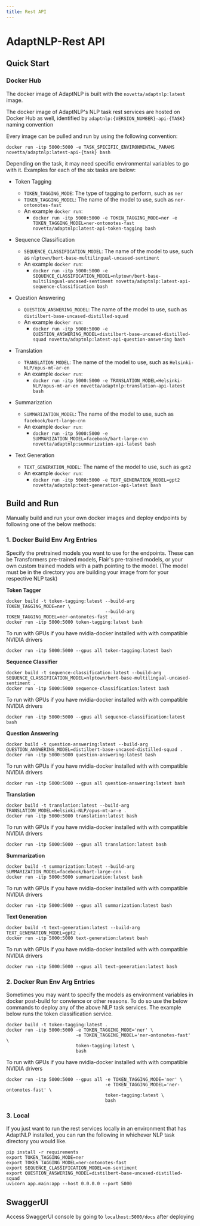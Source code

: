 ```yaml
---
title: Rest API
---
```


# AdaptNLP-Rest API

## Quick Start

### Docker Hub
The docker image of AdaptNLP is built with the `novetta/adaptnlp:latest` image.

The docker image of AdaptNLP's NLP task rest services are hosted on Docker Hub as well, identified by `adaptnlp:{VERSION_NUMBER}-api-{TASK}` naming convention

Every image can be pulled and run by using the following convention:

`docker run -itp 5000:5000 -e TASK_SPECIFIC_ENVIRONMENTAL_PARAMS novetta/adaptnlp:latest-api-{task} bash`

Depending on the task, it may need specific environmental variables to go with it. Examples for each of the six tasks are below:

- Token Tagging
  - `TOKEN_TAGGING_MODE`: The type of tagging to perform, such as `ner`
  - `TOKEN_TAGGING_MODEL`: The name of the model to use, such as `ner-ontonotes-fast`
  - An example `docker run`:
    - `docker run -itp 5000:5000 -e TOKEN_TAGGING_MODE=ner -e TOKEN_TAGGING_MODEL=ner-ontonotes-fast novetta/adaptnlp:latest-api-token-tagging bash`

- Sequence Classification
  - `SEQUENCE_CLASSIFICATION_MODEL`: The name of the model to use, such as `nlptown/bert-base-multilingual-uncased-sentiment`
  - An example `docker run`:
    - `docker run -itp 5000:5000 -e SEQUENCE_CLASSIFICATION_MODEL=nlptown/bert-base-multilingual-uncased-sentiment novetta/adaptnlp:latest-api-sequence-classification bash`

- Question Answering
  - `QUESTION_ANSWERING_MODEL`: The name of the model to use, such as `distilbert-base-uncased-distilled-squad`
  - An example `docker run`:
      - `docker run -itp 5000:5000 -e QUESTION_ANSWERING_MODEL=distilbert-base-uncased-distilled-squad novetta/adaptnlp:latest-api-question-answering bash`
      
- Translation 
  - `TRANSLATION_MODEL`: The name of the model to use, such as `Helsinki-NLP/opus-mt-ar-en`
  - An example `docker run`:
    - `docker run -itp 5000:5000 -e TRANSLATION_MODEL=Helsinki-NLP/opus-mt-ar-en novetta/adaptnlp:translation-api-latest bash`
- Summarization 
  - `SUMMARIZATION_MODEL`: The name of the model to use, such as `facebook/bart-large-cnn`
  - An example `docker run`: 
      - `docker run -itp 5000:5000 -e SUMMARIZATION_MODEL=facebook/bart-large-cnn novetta/adaptnlp:summarization-api-latest bash`
- Text Generation 
  - `TEXT_GENERATION_MODEL`: The name of the model to use, such as `gpt2`
  - An example `docker run`:
      - `docker run -itp 5000:5000 -e TEXT_GENERATION_MODEL=gpt2 novetta/adaptnlp:text-generation-api-latest bash`


## Build and Run
Manually build and run your own docker images and deploy endpoints by following one of the below methods:

### 1. Docker Build Env Arg Entries
Specify the pretrained models you want to use for the endpoints.  These can be Transformers pre-trained models, Flair's pre-trained models,
or your own custom trained models with a path pointing to the model.  (The model must be in the directory you are building your image from for your
respective NLP task)

**Token Tagger**
```
docker build -t token-tagging:latest --build-arg TOKEN_TAGGING_MODE=ner \
                                     --build-arg TOKEN_TAGGING_MODEL=ner-ontonotes-fast .
docker run -itp 5000:5000 token-tagging:latest bash
```
To run with GPUs if you have nvidia-docker installed with with compatible NVIDIA drivers
```
docker run -itp 5000:5000 --gpus all token-tagging:latest bash
```

**Sequence Classifier**
```
docker build -t sequence-classification:latest --build-arg SEQUENCE_CLASSIFICATION_MODEL=nlptown/bert-base-multilingual-uncased-sentiment .
docker run -itp 5000:5000 sequence-classification:latest bash
```
To run with GPUs if you have nvidia-docker installed with with compatible NVIDIA drivers
```
docker run -itp 5000:5000 --gpus all sequence-classification:latest bash
```

**Question Answering**
```
docker build -t question-answering:latest --build-arg QUESTION_ANSWERING_MODEL=distilbert-base-uncased-distilled-squad .
docker run -itp 5000:5000 question-answering:latest bash
```
To run with GPUs if you have nvidia-docker installed with with compatible NVIDIA drivers
```
docker run -itp 5000:5000 --gpus all question-answering:latest bash
```

**Translation**
```
docker build -t translation:latest --build-arg TRANSLATION_MODEL=Helsinki-NLP/opus-mt-ar-e .
docker run -itp 5000:5000 translation:latest bash
```
To run with GPUs if you have nvidia-docker installed with with compatible NVIDIA drivers
```
docker run -itp 5000:5000 --gpus all translation:latest bash
```

**Summarization**
```
docker build -t summarization:latest --build-arg SUMMARIZATION_MODEL=facebook/bart-large-cnn .
docker run -itp 5000:5000 summarization:latest bash
```
To run with GPUs if you have nvidia-docker installed with with compatible NVIDIA drivers
```
docker run -itp 5000:5000 --gpus all summarization:latest bash
```

**Text Generation**
```
docker build -t text-generation:latest --build-arg TEXT_GENERATION_MODEL=gpt2 .
docker run -itp 5000:5000 text-generation:latest bash
```
To run with GPUs if you have nvidia-docker installed with with compatible NVIDIA drivers
```
docker run -itp 5000:5000 --gpus all text-generation:latest bash
```


### 2. Docker Run Env Arg Entries
Sometimes you may want to specify the models as environment variables in docker post-build for convience or other reasons. To do so use the below commands to deploy any of the above NLP task services. The example below runs the token classification service.
```
docker build -t token-tagging:latest .
docker run -itp 5000:5000 -e TOKEN_TAGGING_MODE='ner' \
                          -e TOKEN_TAGGING_MODEL='ner-ontonotes-fast' \
                          token-tagging:latest \
                          bash
```
To run with GPUs if you have nvidia-docker installed with with compatible NVIDIA drivers
```
docker run -itp 5000:5000 --gpus all -e TOKEN_TAGGING_MODE='ner' \
                                     -e TOKEN_TAGGING_MODEL='ner-ontonotes-fast' \
                                     token-tagging:latest \
                                     bash
```                                                           

### 3. Local
If you just want to run the rest services locally in an environment that has AdaptNLP installed, you can 
run the following in whichever NLP task directory you would like.

```
pip install -r requirements
export TOKEN_TAGGING_MODE=ner
export TOKEN_TAGGING_MODEL=ner-ontonotes-fast
export SEQUENCE_CLASSIFICATION_MODEL=en-sentiment
export QUESTION_ANSWERING_MODEL=distilbert-base-uncased-distilled-squad
uvicorn app.main:app --host 0.0.0.0 --port 5000

```

## SwaggerUI

Access SwaggerUI console by going to `localhost:5000/docs` after deploying
